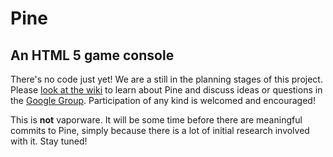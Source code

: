 # Pine
## An HTML 5 game console

There's no code just yet!  We are a still in the planning stages of this
project.  Please [look at the wiki](https://github.com/jeremyckahn/pine/wiki)
to learn about Pine and discuss ideas or questions in the [Google
Group](https://groups.google.com/forum/#!forum/pine-discuss).  Participation of
any kind is welcomed and encouraged!

This is __not__ vaporware.  It will be some time before there are meaningful
commits to Pine, simply because there is a lot of initial research involved
with it.  Stay tuned!

